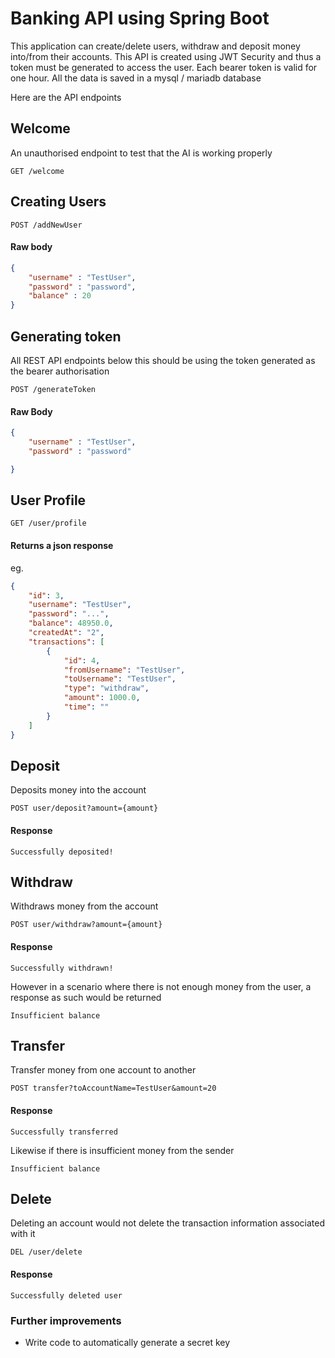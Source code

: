 # Banking API using Spring Boot

This application can create/delete users, withdraw and deposit money into/from their accounts. This API is created using JWT Security and thus a token must be generated to access the user. Each bearer token is valid for one hour. All the data is saved in a mysql / mariadb database

Here are the API endpoints

Welcome
---
An unauthorised endpoint to test that the AI is working properly
```http
GET /welcome
```
Creating Users
---
```http
POST /addNewUser
```
#### Raw body
```json
{
    "username" : "TestUser",
    "password" : "password",
    "balance" : 20
}
```

Generating token
---
All REST API endpoints below this should be using the token generated as the bearer authorisation
```http
POST /generateToken
```
#### Raw Body
```json
{
    "username" : "TestUser",
    "password" : "password"

}

```

User Profile
---
```http
GET /user/profile
```
#### Returns a json response
eg.

```json
{
    "id": 3,
    "username": "TestUser",
    "password": "...",
    "balance": 48950.0,
    "createdAt": "2",
    "transactions": [
        {
            "id": 4,
            "fromUsername": "TestUser",
            "toUsername": "TestUser",
            "type": "withdraw",
            "amount": 1000.0,
            "time": ""
        }
    ]
}

```

Deposit
---
Deposits money into the account

```http
POST user/deposit?amount={amount}
```
#### Response
```
Successfully deposited!
```

Withdraw
---
Withdraws money from the account

```http
POST user/withdraw?amount={amount}
```
#### Response
```
Successfully withdrawn!
```
However in a scenario where there is not enough money from the user, a response as such would be returned
```
Insufficient balance
```

Transfer
---
Transfer money from one account to another
```http
POST transfer?toAccountName=TestUser&amount=20
```

#### Response
```
Successfully transferred
```
Likewise if there is insufficient money from the sender
```
Insufficient balance
```

Delete
---
Deleting an account would not delete the transaction information associated with it

```
DEL /user/delete
```

#### Response
```
Successfully deleted user
```

### Further improvements 

- Write code to automatically generate a secret key